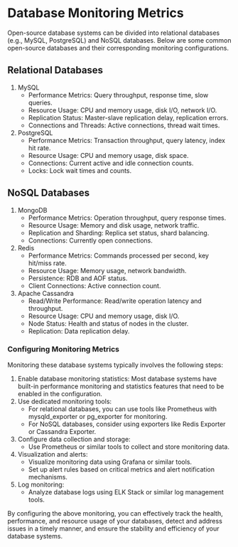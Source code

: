# Database Monitoring Metrics

Open-source database systems can be divided into relational databases (e.g., MySQL, PostgreSQL) and NoSQL databases. Below are some common open-source databases and their corresponding monitoring configurations.

## Relational Databases

1. MySQL
    - Performance Metrics: Query throughput, response time, slow queries.
    - Resource Usage: CPU and memory usage, disk I/O, network I/O.
    - Replication Status: Master-slave replication delay, replication errors.
    - Connections and Threads: Active connections, thread wait times.
2. PostgreSQL
    - Performance Metrics: Transaction throughput, query latency, index hit rate.
    - Resource Usage: CPU and memory usage, disk space.
    - Connections: Current active and idle connection counts.
    - Locks: Lock wait times and counts.

## NoSQL Databases

1. MongoDB
    - Performance Metrics: Operation throughput, query response times.
    - Resource Usage: Memory and disk usage, network traffic.
    - Replication and Sharding: Replica set status, shard balancing.
    - Connections: Currently open connections.
2. Redis
    - Performance Metrics: Commands processed per second, key hit/miss rate.
    - Resource Usage: Memory usage, network bandwidth.
    - Persistence: RDB and AOF status.
    - Client Connections: Active connection count.
3. Apache Cassandra
    - Read/Write Performance: Read/write operation latency and throughput.
    - Resource Usage: CPU and memory usage, disk I/O.
    - Node Status: Health and status of nodes in the cluster.
    - Replication: Data replication delay.

### Configuring Monitoring Metrics

Monitoring these database systems typically involves the following steps:

1. Enable database monitoring statistics: Most database systems have built-in performance monitoring and statistics features that need to be enabled in the configuration.
2. Use dedicated monitoring tools:
    - For relational databases, you can use tools like Prometheus with mysqld\_exporter or pg\_exporter for monitoring.
    - For NoSQL databases, consider using exporters like Redis Exporter or Cassandra Exporter.
3. Configure data collection and storage:
    - Use Prometheus or similar tools to collect and store monitoring data.
4. Visualization and alerts:
    - Visualize monitoring data using Grafana or similar tools.
    - Set up alert rules based on critical metrics and alert notification mechanisms.
5. Log monitoring:
    - Analyze database logs using ELK Stack or similar log management tools.

By configuring the above monitoring, you can effectively track the health, performance, and resource usage of your databases, detect and address issues in a timely manner, and ensure the stability and efficiency of your database systems.
